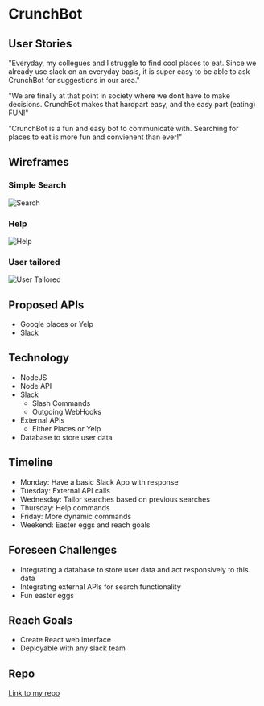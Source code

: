 # CrunchBot

## User Stories
"Everyday, my collegues and I struggle to find cool places to eat. Since we already use slack on an everyday basis, it is super easy to be able to ask CrunchBot for suggestions in our area."

"We are finally at that point in society where we dont have to make decisions. CrunchBot makes that hardpart easy, and the easy part (eating) FUN!"

"CrunchBot is a fun and easy bot to communicate with. Searching for places to eat is more fun and convienent than ever!"

## Wireframes

### Simple Search
![Search](http://i.imgur.com/NqhJ68V.png)

### Help
![Help](http://i.imgur.com/jLiTcG9.png)

### User tailored
![User Tailored](http://i.imgur.com/8Hkhmu8.png)

## Proposed APIs
- Google places or Yelp
- Slack

## Technology
- NodeJS
- Node API
- Slack
  - Slash Commands
  - Outgoing WebHooks
- External APIs
  - Either Places or Yelp
- Database to store user data

## Timeline
- Monday: Have a basic Slack App with response
- Tuesday: External API calls
- Wednesday: Tailor searches based on previous searches
- Thursday: Help commands
- Friday: More dynamic commands
- Weekend: Easter eggs and reach goals

## Foreseen Challenges
- Integrating a database to store user data and act responsively to this data
- Integrating external APIs for search functionality
- Fun easter eggs

## Reach Goals
- Create React web interface
- Deployable with any slack team

## Repo
[Link to my repo](https://github.com/moralesl5/CrunchBot)